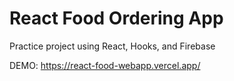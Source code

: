 # React Food Ordering App

Practice project using React, Hooks, and Firebase

DEMO: https://react-food-webapp.vercel.app/
